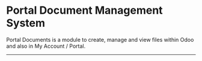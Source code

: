 # Portal Document Management System

Portal Documents is a module to create, manage and view files within Odoo
and also in My Account / Portal.

---
